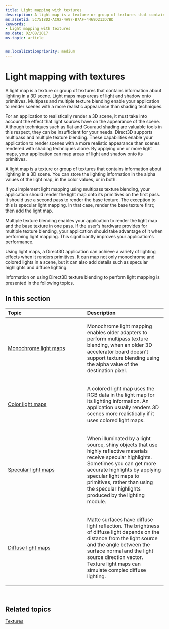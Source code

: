 ```yaml
---
title: Light mapping with textures
description: A light map is a texture or group of textures that contains information about lighting in a 3D scene.
ms.assetid: 5C7518D2-AC92-4A97-B7AF-4469D213D7BD
keywords:
- Light mapping with textures
ms.date: 02/08/2017
ms.topic: article


ms.localizationpriority: medium
---
```

# Light mapping with textures


A light map is a texture or group of textures that contains information about lighting in a 3D scene. Light maps map areas of light and shadow onto primitives. Multipass and multiple texture blending enable your application to render scenes with a more realistic appearance than shading techniques.

For an application to realistically render a 3D scene, it must take into account the effect that light sources have on the appearance of the scene. Although techniques such as flat and Gouraud shading are valuable tools in this respect, they can be insufficient for your needs. Direct3D supports multipass and multiple texture blending. These capabilities enable your application to render scenes with a more realistic appearance than scenes rendered with shading techniques alone. By applying one or more light maps, your application can map areas of light and shadow onto its primitives.

A light map is a texture or group of textures that contains information about lighting in a 3D scene. You can store the lighting information in the alpha values of the light map, in the color values, or in both.

If you implement light mapping using multipass texture blending, your application should render the light map onto its primitives on the first pass. It should use a second pass to render the base texture. The exception to this is specular light mapping. In that case, render the base texture first; then add the light map.

Multiple texture blending enables your application to render the light map and the base texture in one pass. If the user's hardware provides for multiple texture blending, your application should take advantage of it when performing light mapping. This significantly improves your application's performance.

Using light maps, a Direct3D application can achieve a variety of lighting effects when it renders primitives. It can map not only monochrome and colored lights in a scene, but it can also add details such as specular highlights and diffuse lighting.

Information on using Direct3D texture blending to perform light mapping is presented in the following topics.

## <span id="in-this-section"></span>In this section


<table>
<colgroup>
<col width="50%" />
<col width="50%" />
</colgroup>
<thead>
<tr class="header">
<th align="left">Topic</th>
<th align="left">Description</th>
</tr>
</thead>
<tbody>
<tr class="odd">
<td align="left"><p><a href="monochrome-light-maps.md">Monochrome light maps</a></p></td>
<td align="left"><p>Monochrome light mapping enables older adapters to perform multipass texture blending, when an older 3D accelerator board doesn't support texture blending using the alpha value of the destination pixel.</p></td>
</tr>
<tr class="even">
<td align="left"><p><a href="color-light-maps.md">Color light maps</a></p></td>
<td align="left"><p>A colored light map uses the RGB data in the light map for its lighting information. An application usually renders 3D scenes more realistically if it uses colored light maps.</p></td>
</tr>
<tr class="odd">
<td align="left"><p><a href="specular-light-maps.md">Specular light maps</a></p></td>
<td align="left"><p>When illuminated by a light source, shiny objects that use highly reflective materials receive specular highlights. Sometimes you can get more accurate highlights by applying specular light maps to primitives, rather than using the specular highlights produced by the lighting module.</p></td>
</tr>
<tr class="even">
<td align="left"><p><a href="diffuse-light-maps.md">Diffuse light maps</a></p></td>
<td align="left"><p>Matte surfaces have diffuse light reflection. The brightness of diffuse light depends on the distance from the light source and the angle between the surface normal and the light source direction vector. Texture light maps can simulate complex diffuse lighting.</p></td>
</tr>
</tbody>
</table>

 

## <span id="related-topics"></span>Related topics


[Textures](textures.md)

 

 




